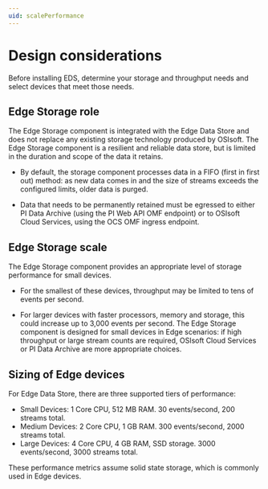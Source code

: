 ```yaml
---
uid: scalePerformance
---
```


# Design considerations
Before installing EDS, determine your storage and throughput needs and select devices that meet those needs.

## Edge Storage role

The Edge Storage component is integrated with the Edge Data Store and does not replace any existing storage technology produced by OSIsoft. The Edge Storage component is a resilient and reliable data store, but is limited in the duration and scope of the data it retains. 

* By default, the storage component processes data in a FIFO (first in first out) method: as new data comes in and the size of streams exceeds the configured limits, older data is purged.

* Data that needs to be permanently retained must be egressed to either PI Data Archive (using the PI Web API OMF endpoint) or to OSIsoft Cloud Services, using the OCS OMF ingress endpoint.

## Edge Storage scale

The Edge Storage component provides an appropriate level of storage performance for small devices. 

* For the smallest of these devices, throughput may be limited to tens of events per second. 

* For larger devices with faster processors, memory and storage, this could increase up to 3,000 events per second. The Edge Storage component is designed for small devices in Edge scenarios: if high throughput or large stream counts are required, OSIsoft Cloud Services or PI Data Archive are more appropriate choices.


## Sizing of Edge devices

For Edge Data Store, there are three supported tiers of performance:


* Small Devices: 1 Core CPU, 512 MB RAM. 30 events/second, 200 streams total.
* Medium Devices: 2 Core CPU, 1 GB RAM. 300 events/second, 2000 streams total.
* Large Devices: 4 Core CPU, 4 GB RAM, SSD storage. 3000 events/second, 3000 streams total.

These performance metrics assume solid state storage, which is commonly used in Edge devices.
